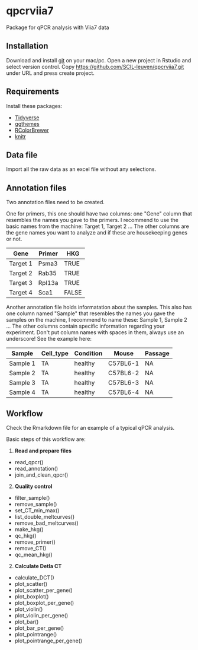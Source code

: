 # qpcrviia7
Package for qPCR analysis with Viia7 data

## Installation

Download and install [git](https://git-scm.com/downloads) on your mac/pc.
Open a new project in Rstudio and select version control.
Copy https://github.com/SCIL-leuven/qpcrviia7.git under URL and press create project.

## Requirements

Install these packages:
* [Tidyverse](https://www.tidyverse.org/)
* [ggthemes](https://cran.r-project.org/web/packages/ggthemes/vignettes/ggthemes.html)
* [RColorBrewer](https://cran.r-project.org/web/packages/RColorBrewer/RColorBrewer.pdf)
* [knitr](https://cran.r-project.org/web/packages/knitr/knitr.pdf)

## Data file

Import all the raw data as an excel file without any selections.

## Annotation files

Two annotation files need to be created.

One for primers, this one should have two columns: one "Gene" column that resembles the names you gave to the primers. I recommend to use the basic names from the machine: Target 1, Target 2 ... The other columns are the gene names you want to analyze and if these are housekeeping genes or not.

Gene | Primer | HKG
-----|--------|-----
Target 1 | Psma3 | TRUE
Target 2 | Rab35 | TRUE
Target 3 | Rpl13a | TRUE
Target 4 | Sca1 | FALSE

Another annotation file holds informatation about the samples. This also has one column named "Sample" that resembles the names you gave the samples on the machine, I recommend to name these: Sample 1, Sample 2 ... The other columns contain specific information regarding your experiment. Don't put column names with spaces in them, always use an underscore! See the example here:

Sample | Cell_type | Condition | Mouse | Passage
-------|-----------|-----------|-------|---------
Sample 1 | TA | healthy | C57BL6-1 | NA
Sample 2 | TA | healthy | C57BL6-2 | NA
Sample 3 | TA | healthy | C57BL6-3 | NA
Sample 4 | TA | healthy | C57BL6-4 | NA

## Workflow

Check the Rmarkdown file for an example of a typical qPCR analysis.

Basic steps of this workflow are:
1. **Read and prepare files**
  * read_qpcr()
  * read_annotation()
  * join_and_clean_qpcr()
2. **Quality control**
  * filter_sample()
  * remove_sample()
  * set_CT_min_max()
  * list_double_meltcurves()
  * remove_bad_meltcurves()
  * make_hkg()
  * qc_hkg()
  * remove_primer()
  * remove_CT()
  * qc_mean_hkg()
2. **Calculate Detla CT**
  * calculate_DCT()
  * plot_scatter()
  * plot_scatter_per_gene()
  * plot_boxplot()
  * plot_boxplot_per_gene()
  * plot_violin()
  * plot_violin_per_gene()
  * plot_bar()
  * plot_bar_per_gene()
  * plot_pointrange()
  * plot_pointrange_per_gene()
